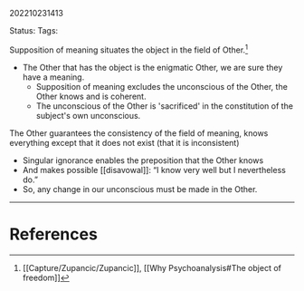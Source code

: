 202210231413

Status: 
Tags: 

Supposition of meaning situates the object in the field of Other.[^1]
- The Other that has the object is the enigmatic Other, we are sure they have a meaning.
	* Supposition of meaning excludes the unconscious of the Other, the Other knows and is coherent.
	* The unconscious of the Other is 'sacrificed' in the constitution of the subject's own unconscious.

The Other guarantees the consistency of the field of meaning, knows everything except that it does not exist (that it is inconsistent)
* Singular ignorance enables the preposition that the Other knows
* And makes possible [[disavowal]]: “I know very well but I nevertheless do.”
* So, any change in our unconscious must be made in the Other.


---
# References

[^1]: [[Capture/Zupancic/Zupancic]], [[Why Psychoanalysis#The object of freedom]]